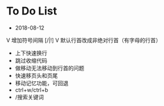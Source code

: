 # To Do List

- 2018-08-12

V 增加符号间隔 [/|!]
V 默认行首改成非绝对行首（有字母的行首）
* 上下快速换行
* 跳过收缩代码
* 做移动无法移动到行首的问题
* 快速移页头和页尾
* 移动记忆功能，可回退
* ctrl+w/ctrl+b
* /搜索关键词


